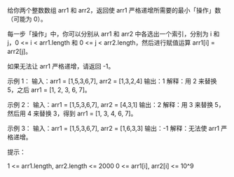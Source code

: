 给你两个整数数组 arr1 和 arr2，返回使 arr1 严格递增所需要的最小「操作」数（可能为 0）。

每一步「操作」中，你可以分别从 arr1 和 arr2 中各选出一个索引，分别为 i 和 j，0 <= i < arr1.length 和 0 <= j <
arr2.length，然后进行赋值运算 arr1[i] = arr2[j]。

如果无法让 arr1 严格递增，请返回 -1。

示例 1：
输入：arr1 = [1,5,3,6,7], arr2 = [1,3,2,4]
输出：1
解释：用 2 来替换 5，之后 arr1 = [1, 2, 3, 6, 7]。

示例 2：
输入：arr1 = [1,5,3,6,7], arr2 = [4,3,1]
输出：2
解释：用 3 来替换 5，然后用 4 来替换 3，得到 arr1 = [1, 3, 4, 6, 7]。

示例 3：
输入：arr1 = [1,5,3,6,7], arr2 = [1,6,3,3]
输出：-1
解释：无法使 arr1 严格递增。

提示：

1 <= arr1.length, arr2.length <= 2000
0 <= arr1[i], arr2[i] <= 10^9
